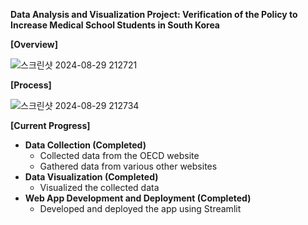 **Data Analysis and Visualization Project:
Verification of the Policy to Increase Medical School Students in South Korea**

**\[Overview\]**

![스크린샷 2024-08-29 212721](https://github.com/user-attachments/assets/2be8afae-8268-47f8-a0ed-5131b101ed78)


**\[Process\]**

![스크린샷 2024-08-29 212734](https://github.com/user-attachments/assets/d2a4492e-c8d7-4c08-81e2-b4f8d9911219)


**\[Current Progress\]**

* **Data Collection (Completed)**  
  * Collected data from the OECD website  
  * Gathered data from various other websites  
* **Data Visualization (Completed)**  
  * Visualized the collected data  
* **Web App Development and Deployment (Completed)**  
  * Developed and deployed the app using Streamlit

